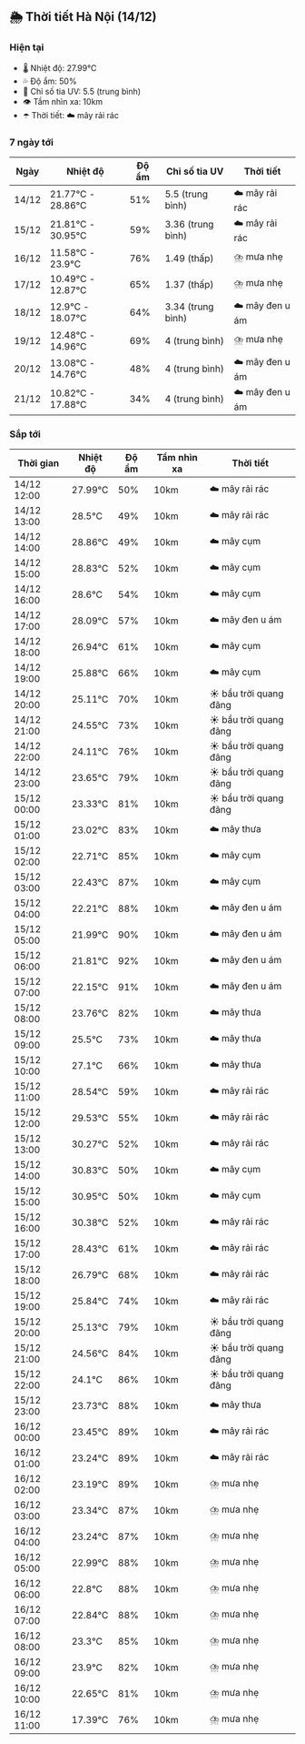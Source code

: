 ## 🌦️ Thời tiết Hà Nội (14/12)

### Hiện tại

- 🌡️ Nhiệt độ: 27.99℃
- 💦 Độ ẩm: 50%
- 🌟 Chỉ số tia UV: 5.5 (trung bình)
- 👁️ Tầm nhìn xa: 10km
- ☂️ Thời tiết: ☁️ mây rải rác

### 7 ngày tới

| Ngày | Nhiệt độ | Độ ẩm | Chỉ số tia UV | Thời tiết |
| --- | --- | --- | --- | --- |
| 14/12 | 21.77℃ - 28.86℃ | 51% | 5.5 (trung bình) | ☁️ mây rải rác |
| 15/12 | 21.81℃ - 30.95℃ | 59% | 3.36 (trung bình) | ☁️ mây rải rác |
| 16/12 | 11.58℃ - 23.9℃ | 76% | 1.49 (thấp) | ⛈️ mưa nhẹ |
| 17/12 | 10.49℃ - 12.87℃ | 65% | 1.37 (thấp) | ⛈️ mưa nhẹ |
| 18/12 | 12.9℃ - 18.07℃ | 64% | 3.34 (trung bình) | ☁️ mây đen u ám |
| 19/12 | 12.48℃ - 14.96℃ | 69% | 4 (trung bình) | ⛈️ mưa nhẹ |
| 20/12 | 13.08℃ - 14.76℃ | 48% | 4 (trung bình) | ☁️ mây đen u ám |
| 21/12 | 10.82℃ - 17.88℃ | 34% | 4 (trung bình) | ☁️ mây đen u ám |

### Sắp tới

| Thời gian | Nhiệt độ | Độ ẩm | Tầm nhìn xa | Thời tiết |
| --- | --- | --- | --- | --- |
| 14/12 12:00 | 27.99℃ | 50% | 10km | ☁️ mây rải rác |
| 14/12 13:00 | 28.5℃ | 49% | 10km | ☁️ mây rải rác |
| 14/12 14:00 | 28.86℃ | 49% | 10km | ☁️ mây cụm |
| 14/12 15:00 | 28.83℃ | 52% | 10km | ☁️ mây cụm |
| 14/12 16:00 | 28.6℃ | 54% | 10km | ☁️ mây cụm |
| 14/12 17:00 | 28.09℃ | 57% | 10km | ☁️ mây đen u ám |
| 14/12 18:00 | 26.94℃ | 61% | 10km | ☁️ mây cụm |
| 14/12 19:00 | 25.88℃ | 66% | 10km | ☁️ mây cụm |
| 14/12 20:00 | 25.11℃ | 70% | 10km | ☀️ bầu trời quang đãng |
| 14/12 21:00 | 24.55℃ | 73% | 10km | ☀️ bầu trời quang đãng |
| 14/12 22:00 | 24.11℃ | 76% | 10km | ☀️ bầu trời quang đãng |
| 14/12 23:00 | 23.65℃ | 79% | 10km | ☀️ bầu trời quang đãng |
| 15/12 00:00 | 23.33℃ | 81% | 10km | ☀️ bầu trời quang đãng |
| 15/12 01:00 | 23.02℃ | 83% | 10km | ☁️ mây thưa |
| 15/12 02:00 | 22.71℃ | 85% | 10km | ☁️ mây cụm |
| 15/12 03:00 | 22.43℃ | 87% | 10km | ☁️ mây cụm |
| 15/12 04:00 | 22.21℃ | 88% | 10km | ☁️ mây đen u ám |
| 15/12 05:00 | 21.99℃ | 90% | 10km | ☁️ mây đen u ám |
| 15/12 06:00 | 21.81℃ | 92% | 10km | ☁️ mây đen u ám |
| 15/12 07:00 | 22.15℃ | 91% | 10km | ☁️ mây đen u ám |
| 15/12 08:00 | 23.76℃ | 82% | 10km | ☁️ mây thưa |
| 15/12 09:00 | 25.5℃ | 73% | 10km | ☁️ mây thưa |
| 15/12 10:00 | 27.1℃ | 66% | 10km | ☁️ mây thưa |
| 15/12 11:00 | 28.54℃ | 59% | 10km | ☁️ mây rải rác |
| 15/12 12:00 | 29.53℃ | 55% | 10km | ☁️ mây rải rác |
| 15/12 13:00 | 30.27℃ | 52% | 10km | ☁️ mây rải rác |
| 15/12 14:00 | 30.83℃ | 50% | 10km | ☁️ mây cụm |
| 15/12 15:00 | 30.95℃ | 50% | 10km | ☁️ mây cụm |
| 15/12 16:00 | 30.38℃ | 52% | 10km | ☁️ mây rải rác |
| 15/12 17:00 | 28.43℃ | 61% | 10km | ☁️ mây rải rác |
| 15/12 18:00 | 26.79℃ | 68% | 10km | ☁️ mây rải rác |
| 15/12 19:00 | 25.84℃ | 74% | 10km | ☁️ mây rải rác |
| 15/12 20:00 | 25.13℃ | 79% | 10km | ☀️ bầu trời quang đãng |
| 15/12 21:00 | 24.56℃ | 84% | 10km | ☀️ bầu trời quang đãng |
| 15/12 22:00 | 24.1℃ | 86% | 10km | ☀️ bầu trời quang đãng |
| 15/12 23:00 | 23.73℃ | 88% | 10km | ☁️ mây thưa |
| 16/12 00:00 | 23.45℃ | 89% | 10km | ☁️ mây rải rác |
| 16/12 01:00 | 23.24℃ | 89% | 10km | ☁️ mây rải rác |
| 16/12 02:00 | 23.19℃ | 89% | 10km | ⛈️ mưa nhẹ |
| 16/12 03:00 | 23.34℃ | 87% | 10km | ⛈️ mưa nhẹ |
| 16/12 04:00 | 23.24℃ | 87% | 10km | ⛈️ mưa nhẹ |
| 16/12 05:00 | 22.99℃ | 88% | 10km | ⛈️ mưa nhẹ |
| 16/12 06:00 | 22.8℃ | 88% | 10km | ⛈️ mưa nhẹ |
| 16/12 07:00 | 22.84℃ | 88% | 10km | ⛈️ mưa nhẹ |
| 16/12 08:00 | 23.3℃ | 85% | 10km | ⛈️ mưa nhẹ |
| 16/12 09:00 | 23.9℃ | 82% | 10km | ⛈️ mưa nhẹ |
| 16/12 10:00 | 22.65℃ | 81% | 10km | ⛈️ mưa nhẹ |
| 16/12 11:00 | 17.39℃ | 76% | 10km | ⛈️ mưa nhẹ |
